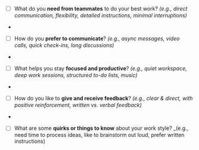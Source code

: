 
- [ ] What do you **need from teammates** to do your best work? _(e.g., direct communication, flexibility, detailed instructions, minimal interruptions)_

- 

- [ ] How do you **prefer to communicate**? _(e.g., async messages, video calls, quick check-ins, long discussions)_

- 

- [ ] What helps you stay **focused and productive**? _(e.g., quiet workspace, deep work sessions, structured to-do lists, music)_

- 

- [ ] How do you like to **give and receive feedback**? _(e.g., clear & direct, with positive reinforcement, written vs. verbal feedback)_

- 

- [ ] What are some **quirks or things to know** about your work style? _(e.g., need time to process ideas, like to brainstorm out loud, prefer written instructions) 
